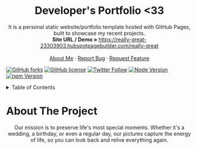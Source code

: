 <!-- PROJECT LOGO -->
<br />
<p align="center">
  <h1 align="center">Developer's Portfolio <33</h1>

  <p align="center">
    It is a personal static website/portfolio template hosted with GitHub Pages, built to showcase my recent projects.
    <br />
    <strong>Site URL / Demo » </strong>
    <a href="https://endmeza.github.io/portfolio"> https://really-great-23303903.hubspotpagebuilder.com/really-great</a>
    <br />
    <br />
    <a href="https://endmeza.com">About Me</a>
    ·
    <a href="https://github.com/endmeza/portfolio/issues">Report Bug</a>
    ·
    <a href="https://github.com/endmeza/portfolio/issues">Request Feature</a>
  </p>
</p>

[![GitHub forks](https://img.shields.io/github/forks/endmeza/portfolio?style=for-the-badge)](https://github.com/endmeza/portfolio/network)
[![GitHub license](https://img.shields.io/github/license/endmeza/portfolio?style=for-the-badge)](https://github.com/endmeza/portfolio/blob/master/LICENSE)
[![Twitter Follow](https://img.shields.io/twitter/follow/endmeza?color=ffcc66&logo=twitter&logoColor=ffffff&style=for-the-badge)](https://twitter.com/endmeza)
[![Node Version](https://img.shields.io/static/v1?label=Node&message=16.16.0&color=026e00&style=for-the-badge)](https://nodejs.org)
[![npm Version](https://img.shields.io/static/v1?label=npm&message=8.11.0&color=cb0000&style=for-the-badge)](https://nodejs.org)


<!-- TABLE OF CONTENTS -->
<details>
  <summary>Table of Contents</summary>
  <ol>
    <li>
      <a href="#about-the-project">About The Project</a>
    </li>
    <li>
      <a href="#getting-started">Getting Started</a>
      <ul>
        <li><a href="#prerequisites">Prerequisites</a></li>
        <li><a href="#setup">Setup</a></li>
      </ul>
    </li>
    <li><a href="#contributing">Contributing</a></li>
    <li><a href="#license">License</a></li>
  </ol>
</details>



<!-- ABOUT THE PROJECT -->
# About The Project
  <p align="center">
  Our mission is to preserve life's most special moments. 
  Whether it's a wedding, a birthday, or even a regular day, our pictures capture the energy of life,     
  so you can look back and relive everything again.








